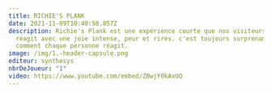 ```yaml
---
title: RICHIE'S PLANK
date: 2021-11-09T10:40:58.857Z
description: Richie's Plank est une expérience courte que nos visiteurs on
  réagit avec une joie intense, peur et rires. c'est toujours surprenant de voir
  comment chaque personne réagit.
image: /img/1.-header-capsule.png
editeur: synthesys
nbrDeJoueur: "1"
video: https://www.youtube.com/embed/ZBwjY0kAxUQ
---
```

